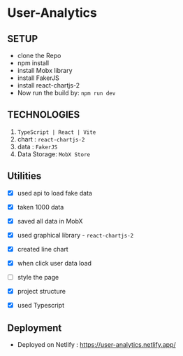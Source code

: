 # User-Analytics

## SETUP
-  clone the Repo
-  npm install
-  install Mobx library
-  install FakerJS
-  install react-chartjs-2
-  Now run the build by: `npm run dev`

## TECHNOLOGIES
 1. `TypeScript | React | Vite`
 2. chart : `react-chartjs-2`
 3. data : `FakerJS`
 4. Data Storage: `MobX Store`
 
 
 ## Utilities
 - [X] used api to load fake data 
 - [X] taken 1000 data
 - [X] saved all data in MobX
 - [X] used graphical library - `react-chartjs-2`
 - [X] created line chart
 - [X] when click user data load 
 - [ ] style the page
 - [X] project structure
 - [X] used Typescript
 
 
 ## Deployment
 - Deployed on Netlify : https://user-analytics.netlify.app/
 
